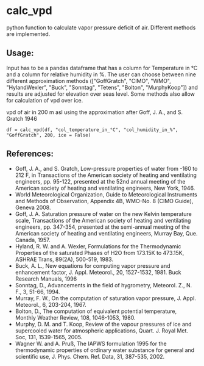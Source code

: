# calc_vpd
python function to calculate vapor pressure deficit of air. Different methods are implemented.

## Usage:

Input has to be a pandas dataframe that has a column for Temperature in °C and a column for relative humidity in %. The user can choose between nine different approximation methods (["GoffGratch", "CIMO", "WMO", "HylandWexler", "Buck", "Sonntag", "Tetens", "Bolton", "MurphyKoop"]) and results are adjusted for elevation over seas level. Some methods also allow for calculation of vpd over ice.

vpd of air in 200 m asl using the approximation after Goff, J. A., and S. Gratch 1946
```
df = calc_vpd(df, "col_temperature_in_°C", "col_humidity_in_%", "GoffGratch", 200, ice = False) 
```

## References:
* Goff, J. A., and S. Gratch, Low-pressure properties of water from -160 to 212 F, in Transactions of the American society of heating and ventilating engineers, pp. 95-122, presented at the 52nd annual meeting of the American society of heating and ventilating engineers, New York, 1946.
* World Meteorological Organization, Guide to Meteorological Instruments and Methods of Observation, Appendix 4B, WMO-No. 8 (CIMO Guide), Geneva 2008.
* Goff, J. A. Saturation pressure of water on the new Kelvin temperature scale, Transactions of the American society of heating and ventilating engineers, pp. 347-354, presented at the semi-annual meeting of the American society of heating and ventilating engineers, Murray Bay, Que. Canada, 1957.
* Hyland, R. W. and A. Wexler, Formulations for the Thermodynamic Properties of the saturated Phases of H2O from 173.15K to 473.15K, ASHRAE Trans, 89(2A), 500-519, 1983.
* Buck, A. L., New equations for computing vapor pressure and enhancement factor, J. Appl. Meteorol., 20, 1527-1532, 1981. Buck Research Manuals, 1996
* Sonntag, D., Advancements in the field of hygrometry, Meteorol. Z., N. F., 3, 51-66, 1994. 
* Murray, F. W., On the computation of saturation vapor pressure, J. Appl. Meteorol., 6, 203-204, 1967.
* Bolton, D., The computation of equivalent potential temperature, Monthly Weather Review, 108, 1046-1053, 1980.
* Murphy, D. M. and T. Koop, Review of the vapour pressures of ice and supercooled water for atmospheric applications, Quart. J. Royal Met. Soc, 131, 1539-1565, 2005.
* Wagner W. and A. Pruß, The IAPWS formulation 1995 for the thermodynamic properties of ordinary water substance for general and scientific use, J. Phys. Chem. Ref. Data, 31, 387-535, 2002.
